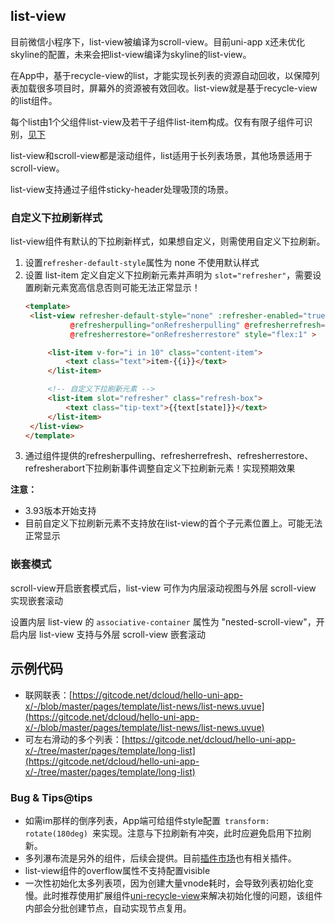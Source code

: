 ## list-view

<!-- UTSCOMJSON.list-view.description -->

<!-- UTSCOMJSON.list-view.compatibility -->

目前微信小程序下，list-view被编译为scroll-view。目前uni-app x还未优化skyline的配置，未来会把list-view编译为skyline的list-view。

在App中，基于recycle-view的list，才能实现长列表的资源自动回收，以保障列表加载很多项目时，屏幕外的资源被有效回收。list-view就是基于recycle-view的list组件。

每个list由1个父组件list-view及若干子组件list-item构成。仅有有限子组件可识别，[见下](#children-tags)

list-view和scroll-view都是滚动组件，list适用于长列表场景，其他场景适用于scroll-view。

list-view支持通过子组件sticky-header处理吸顶的场景。

<!-- UTSCOMJSON.list-view.attribute -->

<!-- UTSCOMJSON.list-view.event -->

<!-- UTSCOMJSON.list-view.component_type-->

### 自定义下拉刷新样式

list-view组件有默认的下拉刷新样式，如果想自定义，则需使用自定义下拉刷新。

1. 设置`refresher-default-style`属性为 none 不使用默认样式
2. 设置 list-item 定义自定义下拉刷新元素并声明为 `slot="refresher"`，需要设置刷新元素宽高信息否则可能无法正常显示！
   ```html
   <template>
   	<list-view refresher-default-style="none" :refresher-enabled="true" :refresher-triggered="refresherTriggered"
   			 @refresherpulling="onRefresherpulling" @refresherrefresh="onRefresherrefresh"
   			 @refresherrestore="onRefresherrestore" style="flex:1" >

   		<list-item v-for="i in 10" class="content-item">
   			<text class="text">item-{{i}}</text>
   		</list-item>

   		<!-- 自定义下拉刷新元素 -->
   		<list-item slot="refresher" class="refresh-box">
   			<text class="tip-text">{{text[state]}}</text>
   		</list-item>
   	</list-view>
   </template>
   ```
3. 通过组件提供的refresherpulling、refresherrefresh、refresherrestore、refresherabort下拉刷新事件调整自定义下拉刷新元素！实现预期效果

**注意：**
+ 3.93版本开始支持
+ 目前自定义下拉刷新元素不支持放在list-view的首个子元素位置上。可能无法正常显示

### 嵌套模式

scroll-view开启嵌套模式后，list-view 可作为内层滚动视图与外层 scroll-view 实现嵌套滚动

设置内层 list-view 的 `associative-container` 属性为 "nested-scroll-view"，开启内层 list-view 支持与外层 scroll-view 嵌套滚动

<!-- UTSCOMJSON.list-view.children -->

<!-- UTSCOMJSON.list-view.example -->

<!-- UTSCOMJSON.list-view.reference -->

## 示例代码

- 联网联表：[https://gitcode.net/dcloud/hello-uni-app-x/-/blob/master/pages/template/list-news/list-news.uvue](https://gitcode.net/dcloud/hello-uni-app-x/-/blob/master/pages/template/list-news/list-news.uvue)
- 可左右滑动的多个列表：[https://gitcode.net/dcloud/hello-uni-app-x/-/tree/master/pages/template/long-list](https://gitcode.net/dcloud/hello-uni-app-x/-/tree/master/pages/template/long-list)


### Bug & Tips@tips

- 如需im那样的倒序列表，App端可给组件style配置 `transform: rotate(180deg)` 来实现。注意与下拉刷新有冲突，此时应避免启用下拉刷新。
- 多列瀑布流是另外的组件，后续会提供。目前[插件市场](https://ext.dcloud.net.cn/plugin?id=16148)也有相关插件。
- list-view组件的overflow属性不支持配置visible
- 一次性初始化太多列表项，因为创建大量vnode耗时，会导致列表初始化变慢。此时推荐使用扩展组件[uni-recycle-view](https://ext.dcloud.net.cn/plugin?id=17385)来解决初始化慢的问题，该组件内部会分批创建节点，自动实现节点复用。
